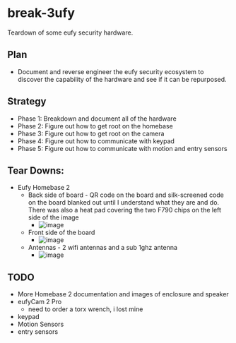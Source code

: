 # break-3ufy
Teardown of some eufy security hardware.

## Plan
* Document and reverse engineer the eufy security ecosystem to discover the capability of the hardware and see if it can be repurposed.

## Strategy
* Phase 1: Breakdown and document all of the hardware
* Phase 2: Figure out how to get root on the homebase
* Phase 3: Figure out how to get root on the camera
* Phase 4: Figure out how to communicate with keypad
* Phase 5: Figure out how to communicate with motion and entry sensors

## Tear Downs:
* Eufy Homebase 2
  * Back side of board - QR code on the board and silk-screened code on the board blanked out until I understand what they are and do. There was also a heat pad covering the two F790 chips on the left side of the image
    * ![image](https://user-images.githubusercontent.com/24551292/205693042-9f17d4fc-c6f0-4b7c-86c1-0749efff6629.png)
  * Front side of the board
    * ![image](https://user-images.githubusercontent.com/24551292/205693593-df3b17c2-8f09-4bcd-a5ad-b39aab705ba7.png)
  * Antennas - 2 wifi antennas and a sub 1ghz antenna
    * ![image](https://user-images.githubusercontent.com/24551292/205694119-bc7ae86b-d507-4e78-b0f2-30ec0bb7e8bd.png)   

## TODO
* More Homebase 2 documentation and images of enclosure and speaker
* eufyCam 2 Pro
  * need to order a torx wrench, i lost mine
* keypad
* Motion Sensors
* entry sensors
